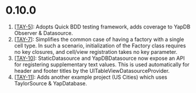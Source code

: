 # 0.10.0
1. [[TAY-5](https://github.com/danthorpe/TaylorSource/pull/5)]: Adopts Quick BDD testing framework, adds coverage to YapDB Observer & Datasource.
1. [[TAY-7](https://github.com/danthorpe/TaylorSource/pull/7)]: Simplifies the common case of having a factory with a single cell type. In such a scenario, initialization of the Factory class requires no key closures, and cell/view registration takes no key parameter.
1. [[TAY-10](https://github.com/danthorpe/TaylorSource/pull/10)]: StaticDatasource and YapDBDatasource now expose an API for registering supplementary text values. This is used automatically for header and footer titles by the UITableViewDatasourceProvider.
1. [[TAY-11](https://github.com/danthorpe/TaylorSource/pull/11)]: Adds another example project (US Cities) which uses TaylorSource & YapDatabase.